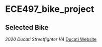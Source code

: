 # ECE497_bike_project

## Selected Bike
*2020 Ducati Streetfighter V4*
[Ducati Website](https://www.ducati.com/us/en/bikes/streetfighter/streetfighter-v4)

